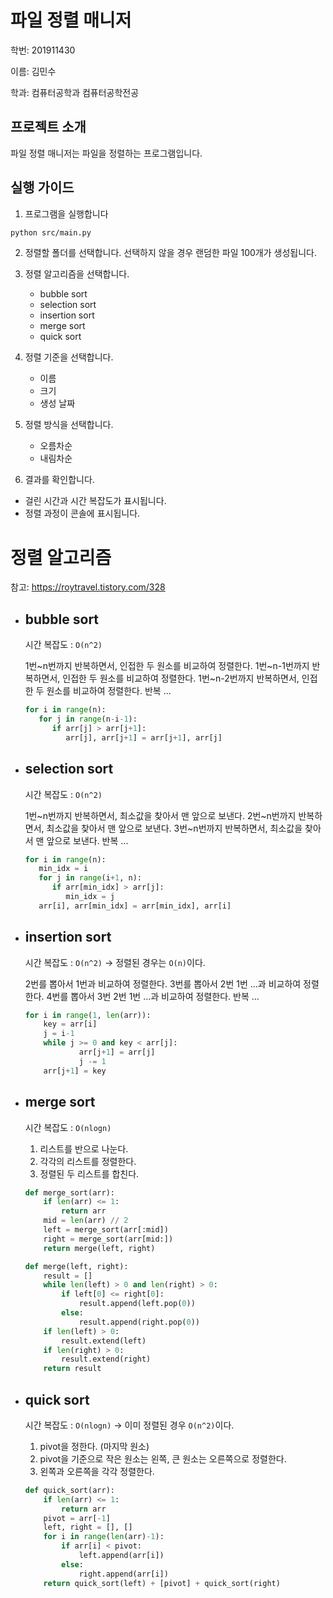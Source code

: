 # 파일 정렬 매니저

학번: 201911430

이름: 김민수

학과: 컴퓨터공학과 컴퓨터공학전공

## 프로젝트 소개

파일 정렬 매니저는 파일을 정렬하는 프로그램입니다.

## 실행 가이드

1. 프로그램을 실행합니다

```bash
python src/main.py
```

2. 정렬할 폴더를 선택합니다. 선택하지 않을 경우 랜덤한 파일 100개가 생성됩니다.

3. 정렬 알고리즘을 선택합니다.

   - bubble sort
   - selection sort
   - insertion sort
   - merge sort
   - quick sort

4. 정렬 기준을 선택합니다.

   - 이름
   - 크기
   - 생성 날짜

5. 정렬 방식을 선택합니다.

   - 오름차순
   - 내림차순

6. 결과를 확인합니다.

- 걸린 시간과 시간 복잡도가 표시됩니다.
- 정렬 과정이 콘솔에 표시됩니다.

# 정렬 알고리즘

참고: https://roytravel.tistory.com/328

- ## bubble sort

  시간 복잡도 : `O(n^2)`

  1번~n번까지 반복하면서, 인접한 두 원소를 비교하여 정렬한다.
  1번~n-1번까지 반복하면서, 인접한 두 원소를 비교하여 정렬한다.
  1번~n-2번까지 반복하면서, 인접한 두 원소를 비교하여 정렬한다.
  반복 ...

  ```py
  for i in range(n):
     for j in range(n-i-1):
        if arr[j] > arr[j+1]:
           arr[j], arr[j+1] = arr[j+1], arr[j]
  ```

- ## selection sort

  시간 복잡도 : `O(n^2)`

  1번~n번까지 반복하면서, 최소값을 찾아서 맨 앞으로 보낸다.
  2번~n번까지 반복하면서, 최소값을 찾아서 맨 앞으로 보낸다.
  3번~n번까지 반복하면서, 최소값을 찾아서 맨 앞으로 보낸다.
  반복 ...

  ```py
  for i in range(n):
     min_idx = i
     for j in range(i+1, n):
        if arr[min_idx] > arr[j]:
           min_idx = j
     arr[i], arr[min_idx] = arr[min_idx], arr[i]
  ```

- ## insertion sort

  시간 복잡도 : `O(n^2)` -> 정렬된 경우는 `O(n)`이다.

  2번를 뽑아서 1번과 비교하여 정렬한다.
  3번를 뽑아서 2번 1번 ...과 비교하여 정렬한다.
  4번를 뽑아서 3번 2번 1번 ...과 비교하여 정렬한다.
  반복 ...

  ```py
  for i in range(1, len(arr)):
      key = arr[i]
      j = i-1
      while j >= 0 and key < arr[j]:
              arr[j+1] = arr[j]
              j -= 1
      arr[j+1] = key
  ```

- ## merge sort

  시간 복잡도 : `O(nlogn)`

  1. 리스트를 반으로 나눈다.
  2. 각각의 리스트를 정렬한다.
  3. 정렬된 두 리스트를 합친다.

  ```py
  def merge_sort(arr):
      if len(arr) <= 1:
          return arr
      mid = len(arr) // 2
      left = merge_sort(arr[:mid])
      right = merge_sort(arr[mid:])
      return merge(left, right)

  def merge(left, right):
      result = []
      while len(left) > 0 and len(right) > 0:
          if left[0] <= right[0]:
              result.append(left.pop(0))
          else:
              result.append(right.pop(0))
      if len(left) > 0:
          result.extend(left)
      if len(right) > 0:
          result.extend(right)
      return result
  ```

- ## quick sort

  시간 복잡도 : `O(nlogn)` -> 이미 정렬된 경우 `O(n^2)`이다.

  1. pivot을 정한다. (마지막 원소)
  2. pivot을 기준으로 작은 원소는 왼쪽, 큰 원소는 오른쪽으로 정렬한다.
  3. 왼쪽과 오른쪽을 각각 정렬한다.

  ```py
  def quick_sort(arr):
      if len(arr) <= 1:
          return arr
      pivot = arr[-1]
      left, right = [], []
      for i in range(len(arr)-1):
          if arr[i] < pivot:
              left.append(arr[i])
          else:
              right.append(arr[i])
      return quick_sort(left) + [pivot] + quick_sort(right)
  ```
